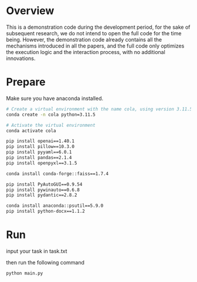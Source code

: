 # Overview
This is a demonstration code during the development period, for the sake of subsequent research, we do not intend to open the full code for the time being.
However, the demonstration code already contains all the mechanisms introduced in all the papers, and the full code only optimizes the execution logic and the interaction process, with no additional innovations.

# Prepare

Make sure you have anaconda installed.

```bash
# Create a virtual environment with the name cola, using version 3.11.5 of python
conda create -n cola python=3.11.5

# Activate the virtual environment
conda activate cola
```

```bash
pip install openai==1.40.1
pip install pillow==10.3.0
pip install pyyaml==6.0.1
pip install pandas==2.1.4
pip install openpyxl==3.1.5

conda install conda-forge::faiss==1.7.4

pip install PyAutoGUI==0.9.54
pip install pywinauto==0.6.8
pip install pydantic==2.8.2

conda install anaconda::psutil==5.9.0
pip install python-docx==1.1.2
```

# Run
input your task in task.txt

then run the following command

```bash
python main.py
```


